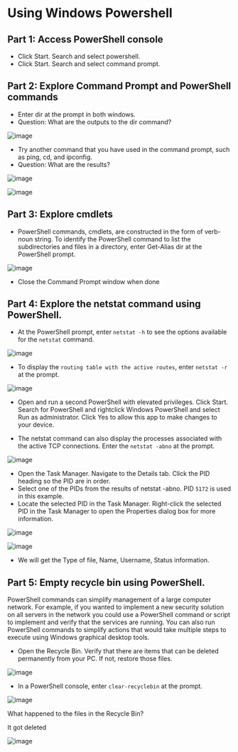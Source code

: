 # Using Windows Powershell

## Part 1: Access PowerShell console

* Click Start. Search and select powershell.
* Click Start. Search and select command prompt.

## Part 2: Explore Command Prompt and PowerShell commands

* Enter dir at the prompt in both windows.
* Question: What are the outputs to the dir command?

![image](https://user-images.githubusercontent.com/33444140/236898584-84292a4b-af52-45c0-8168-f57358e8fc8c.png)

* Try another command that you have used in the command prompt, such as ping, cd, and ipconfig.
* Question: What are the results?

![image](https://user-images.githubusercontent.com/33444140/236898894-196745b5-d51c-4480-83f1-644b7f871eb1.png)

![image](https://user-images.githubusercontent.com/33444140/236899048-fcf81652-86a1-4051-99e9-1ad1263df5d9.png)

## Part 3: Explore cmdlets

* PowerShell commands, cmdlets, are constructed in the form of verb-noun string. To identify the PowerShell command to list the subdirectories and files in a directory, enter Get-Alias dir at the PowerShell prompt.

![image](https://user-images.githubusercontent.com/33444140/236899391-750b9810-dc12-4daf-bb11-9ac4caf26a50.png)

* Close the Command Prompt window when done

## Part 4: Explore the netstat command using PowerShell.

* At the PowerShell prompt, enter `netstat -h` to see the options available for the `netstat` command.

![image](https://user-images.githubusercontent.com/33444140/236899591-0732738c-7c69-4001-83b2-f972a6e730d6.png)

* To display the `routing table with the active routes`, enter `netstat -r` at the prompt.

![image](https://user-images.githubusercontent.com/33444140/236899890-5952329f-bbf7-4828-9fad-4f2d0a6ad3f8.png)

* Open and run a second PowerShell with elevated privileges. Click Start. Search for PowerShell and rightclick Windows PowerShell and select Run as administrator. Click Yes to allow this app to make changes to your device.

* The netstat command can also display the processes associated with the active TCP connections. Enter the `netstat -abno` at the prompt.

![image](https://user-images.githubusercontent.com/33444140/236900315-09867273-7dbc-4f65-81d8-bb44b1751c35.png)

* Open the Task Manager. Navigate to the Details tab. Click the PID heading so the PID are in order.
* Select one of the PIDs from the results of netstat -abno. PID `5172` is used in this example.
* Locate the selected PID in the Task Manager. Right-click the selected PID in the Task Manager to open the Properties dialog box for more information.

![image](https://user-images.githubusercontent.com/33444140/236900882-aa6e12e4-4c24-41db-959d-05214553e5e5.png)

![image](https://user-images.githubusercontent.com/33444140/236901034-42d6e7fb-d5e0-4a5f-91d5-b727c09449a5.png)

* We will get the Type of file, Name, Username, Status information.

## Part 5: Empty recycle bin using PowerShell.

PowerShell commands can simplify management of a large computer network. For example, if you wanted to implement a new security solution on all servers in the network you could use a PowerShell command or script to implement and verify that the services are running. You can also run PowerShell commands to simplify actions that would take multiple steps to execute using Windows graphical desktop tools.

* Open the Recycle Bin. Verify that there are items that can be deleted permanently from your PC. If not, restore those files.

![image](https://user-images.githubusercontent.com/33444140/236902151-77896354-67d6-4419-a101-7c192f461745.png)

* In a PowerShell console, enter `clear-recyclebin` at the prompt.

![image](https://user-images.githubusercontent.com/33444140/236902321-27017235-6e83-407d-a28f-57c5dcf39e02.png)

What happened to the files in the Recycle Bin?
  
  It got deleted

![image](https://user-images.githubusercontent.com/33444140/236902450-cdad63cd-ce84-402b-8ab8-b291817eabf8.png)
